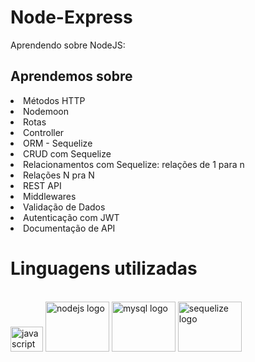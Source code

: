 # Node-Express
Aprendendo sobre NodeJS:

## Aprendemos sobre
 <li>Métodos HTTP
 <li>Nodemoon 
 <li>Rotas
 <li>Controller
 <li>ORM - Sequelize
 <li>CRUD com Sequelize
 <li>Relacionamentos com Sequelize: relações de 1 para n
 <li>Relações N pra N
 <li>REST API
 <li>Middlewares
 <li>Validação de Dados
 <li>Autenticação com JWT
 <li>Documentação de API

 # Linguagens utilizadas 
 <br>   
 <img src="https://cdn.jsdelivr.net/gh/devicons/devicon/icons/javascript/javascript-original.svg" height="40" width="52" alt="javascript logo"/>
 <img src="https://cdn.jsdelivr.net/gh/devicons/devicon/icons/nodejs/nodejs-original-wordmark.svg" height="80" width="102" alt="nodejs logo" />
 <img src="https://cdn.jsdelivr.net/gh/devicons/devicon/icons/mysql/mysql-plain-wordmark.svg" height="80" width="102" alt="mysql logo" />  
 <img src="https://cdn.jsdelivr.net/gh/devicons/devicon/icons/sequelize/sequelize-plain-wordmark.svg" height="80" width="102" alt="sequelize logo" />

          
          
  
